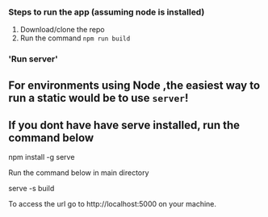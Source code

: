 

### Steps to run the app (assuming node is installed)

1. Download/clone the repo
2. Run the command `npm run build`

### 'Run server'

## For environments using Node ,the easiest way to run a static would be to use `server`!

## If you dont have have serve installed, run the command below
npm install -g serve

Run the command below in main directory

serve -s build

To access the url go to http://localhost:5000 on your machine.